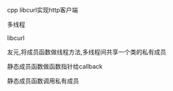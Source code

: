 
cpp libcurl实现http客户端

多线程

libcurl

友元,将成员函数做线程方法,多线程间共享一个类的私有成员

静态成员函数做函数指针给callback

静态成员函数调用私有成员
